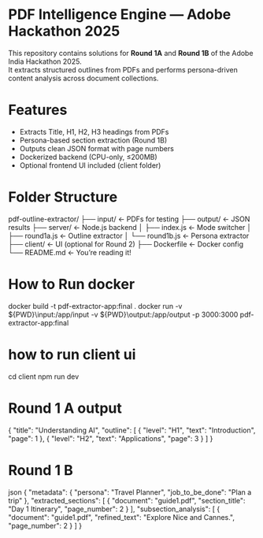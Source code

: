 # PDF Intelligence Engine — Adobe Hackathon 2025
This repository contains solutions for **Round 1A** and **Round 1B** of the Adobe India Hackathon 2025.  
It extracts structured outlines from PDFs and performs persona-driven content analysis across document collections.

# Features
- Extracts Title, H1, H2, H3 headings from PDFs
- Persona-based section extraction (Round 1B)
- Outputs clean JSON format with page numbers
- Dockerized backend (CPU-only, ≤200MB)
- Optional frontend UI included (client folder)
  
# Folder Structure
pdf-outline-extractor/ ├── input/ ← PDFs for testing ├── output/ ← JSON results ├── server/ ← Node.js backend │ ├── index.js ← Mode switcher │ ├── round1a.js ← Outline extractor │ └── round1b.js ← Persona extractor ├── client/ ← UI (optional for Round 2) ├── Dockerfile ← Docker config └── README.md ← You’re reading it!

# How to Run docker
docker build -t pdf-extractor-app:final .
docker run -v ${PWD}\input:/app/input -v ${PWD}\output:/app/output -p 3000:3000 pdf-extractor-app:final

# how to run client ui
cd client
npm run dev

# Round 1 A output
{
  "title": "Understanding AI",
  "outline": [
    { "level": "H1", "text": "Introduction", "page": 1 },
    { "level": "H2", "text": "Applications", "page": 3 }
  ]
}

# Round 1 B
json
{
  "metadata": {
    "persona": "Travel Planner",
    "job_to_be_done": "Plan a trip"
  },
  "extracted_sections": [
    { "document": "guide1.pdf", "section_title": "Day 1 Itinerary", "page_number": 2 }
  ],
  "subsection_analysis": [
    { "document": "guide1.pdf", "refined_text": "Explore Nice and Cannes.", "page_number": 2 }
  ]
}